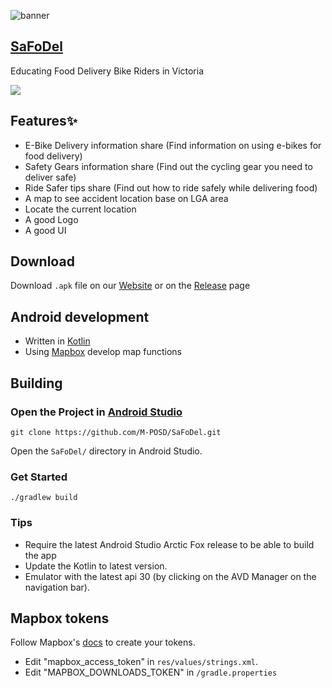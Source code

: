 
![banner](https://user-images.githubusercontent.com/88869576/130990605-514f741e-8113-465d-bba5-64700b490d3e.png)
  
## [SaFoDel](https://m-posd.github.io/)
Educating Food Delivery Bike Riders in Victoria

<img src="https://user-images.githubusercontent.com/88869576/130999092-f473ce21-1a6d-4343-a555-810822ea3d61.gif">


## Features✨
- E-Bike Delivery information share (Find information on using e-bikes for food delivery)
- Safety Gears information share (Find out the cycling gear you need to deliver safe)
- Ride Safer tips share (Find out how to ride safely while delivering food)
- A map to see accident location base on LGA area
- Locate the current location
- A good Logo
- A good UI
 
## Download

Download `.apk` file on our [Website](https://m-posd.github.io/) or on the [Release](https://github.com/M-POSD/SaFoDel/releases) page

## Android development

- Written in [Kotlin](https://kotlinlang.org/) 
- Using [Mapbox](https://www.mapbox.com/) develop map functions

## Building
### Open the Project in [Android Studio](https://developer.android.com/studio)

```
git clone https://github.com/M-POSD/SaFoDel.git
```
Open the `SaFoDel/` directory in Android Studio.

### Get Started
```shell
./gradlew build
```
### Tips
- Require the latest Android Studio Arctic Fox release to be able to build the app
- Update the Kotlin to latest version.
- Emulator with the latest api 30 (by clicking on the AVD Manager on the navigation bar).

## Mapbox tokens

Follow Mapbox's [docs](https://docs.mapbox.com/help/getting-started/access-tokens/) to create your tokens.

- Edit "mapbox_access_token" in `res/values/strings.xml`.
- Edit "MAPBOX_DOWNLOADS_TOKEN" in `/gradle.properties`




